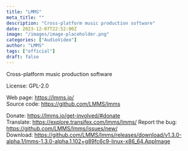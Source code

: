 ```yaml
---
title: "LMMS"
meta_title: ""
description: "Cross-platform music production software"
date: 2023-12-07T22:52:00Z
image: "/images/image-placeholder.png"
categories: ["AudioVideo"]
author: "LMMS"
tags: ["official"]
draft: false
---
```


Cross-platform music production software

License: GPL-2.0

Web page: https://lmms.io/  
Source code: https://github.com/LMMS/lmms

Donate: https://lmms.io/get-involved/#donate  
Translate: https://explore.transifex.com/lmms/lmms/
Report the bug: https://github.com/LMMS/lmms/issues/new/  
Download: https://github.com/LMMS/lmms/releases/download/v1.3.0-alpha.1/lmms-1.3.0-alpha.1.102+g89fc6c9-linux-x86_64.AppImage
